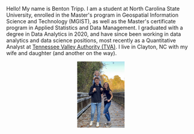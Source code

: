 Hello! My name is Benton Tripp. I am a student at North Carolina State University, enrolled in the Master's program in Geospatial Information Science and Technology (MGIST), as well as the Master's certificate program in Applied Statistics and Data Management. I graduated with a degree in Data Analytics in 2020, and have since been working in data analytics and data science positions, most recently as a Quantitative Analyst at [Tennessee Valley Authority (TVA)](https://www.tva.com/). I live in Clayton, NC with my wife and daughter (and another on the way).

<div style="text-align:center;">
    <img src="images/fam.jpg" alt="Tripp family" style="width:25%; height:25%; margin:0 auto; display:block;"></img>
</div>